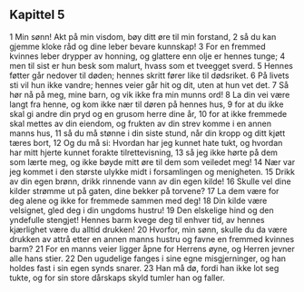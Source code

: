 ## Kapittel 5

1 Min sønn! Akt på min visdom, bøy ditt øre til min forstand, 
2 så du kan gjemme kloke råd og dine leber bevare kunnskap! 
3 For en fremmed kvinnes leber drypper av honning, og glattere enn olje er hennes tunge; 
4 men til sist er hun besk som malurt, hvass som et tveegget sverd. 
5 Hennes føtter går nedover til døden; hennes skritt fører like til dødsriket. 
6 På livets sti vil hun ikke vandre; hennes veier går hit og dit, uten at hun vet det. 
7 Så hør nå på meg, mine barn, og vik ikke fra min munns ord! 
8 La din vei være langt fra henne, og kom ikke nær til døren på hennes hus, 
9 for at du ikke skal gi andre din pryd og en grusom herre dine år, 
10 for at ikke fremmede skal mettes av din eiendom, og frukten av din strev komme i en annen manns hus, 
11 så du må stønne i din siste stund, når din kropp og ditt kjøtt tæres bort, 
12 Og du må si: Hvordan har jeg kunnet hate tukt, og hvordan har mitt hjerte kunnet forakte tilrettevisning, 
13 så jeg ikke hørte på dem som lærte meg, og ikke bøyde mitt øre til dem som veiledet meg! 
14 Nær var jeg kommet i den største ulykke midt i forsamlingen og menigheten. 
15 Drikk av din egen brønn, drikk rinnende vann av din egen kilde! 
16 Skulle vel dine kilder strømme ut på gaten, dine bekker på torvene? 
17 La dem være for deg alene og ikke for fremmede sammen med deg! 
18 Din kilde være velsignet, gled deg i din ungdoms hustru! 
19 Den elskelige hind og den yndefulle stengjet! Hennes barm kvege deg til enhver tid, av hennes kjærlighet være du alltid drukken! 
20 Hvorfor, min sønn, skulle du da være drukken av attrå etter en annen manns hustru og favne en fremmed kvinnes barm? 
21 For en manns veier ligger åpne for Herrens øyne, og Herren jevner alle hans stier. 
22 Den ugudelige fanges i sine egne misgjerninger, og han holdes fast i sin egen synds snarer. 
23 Han må dø, fordi han ikke lot seg tukte, og for sin store dårskaps skyld tumler han og faller.
